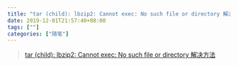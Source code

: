 ```yaml
---
title: "tar (child): lbzip2: Cannot exec: No such file or directory 解决方法"
date: 2019-12-01T21:57:40+08:00
tags: [""]
categories: ["随笔"]
---
```


<!--more-->

> [tar (child): lbzip2: Cannot exec: No such file or directory 解决方法](https://blog.csdn.net/u012949658/article/details/55001179)